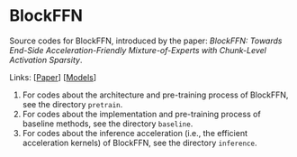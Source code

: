# BlockFFN

Source codes for BlockFFN, introduced by the paper: *BlockFFN: Towards End-Side Acceleration-Friendly Mixture-of-Experts with Chunk-Level Activation Sparsity*.

Links: [[Paper](TODO)] [[Models](https://huggingface.co/SparseLLM)]

1. For codes about the architecture and pre-training process of BlockFFN, see the directory `pretrain`.
2. For codes about the implementation and pre-training process of baseline methods, see the directory `baseline`.
3. For codes about the inference acceleration (i.e., the efficient acceleration kernels) of BlockFFN, see the directory `inference`.

